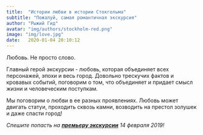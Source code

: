 ```yaml
---
title:  "Истории любви в истории Стокгольма"
subtitle: "Пожалуй, самая романтичная экскурсия"
author: "Рыжий Гид"
avatar: "img/authors/stockholm-red.png"
image: "img/love.jpg"
date:   2020-01-04 20:10:12
---
```


Любовь. Не просто слово.

Главный герой экскурсии - любовь, которая объединяет всех персонажей, эпохи и весь город. 
Довольно трескучих фактов и кровавых событий, поговорим о том, что объединяет и придает смысл жизни и человеческим 
поступкам.

Мы поговорим о любви в ее разных проявлениях. Любовь может двигать статуи, проходить сквозь камни, возводить на престол 
золушек и даже спасти город! 


*Спешите попасть на [**премьеру экскурсии**](https://www.facebook.com/events/456028205280171/) 14 февраля 2019!*
